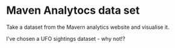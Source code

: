 # Maven Analytocs data set

Take a dataset from the Mavern analytics website and visualise it.

I've chosen a UFO sightings dataset - why not!?
